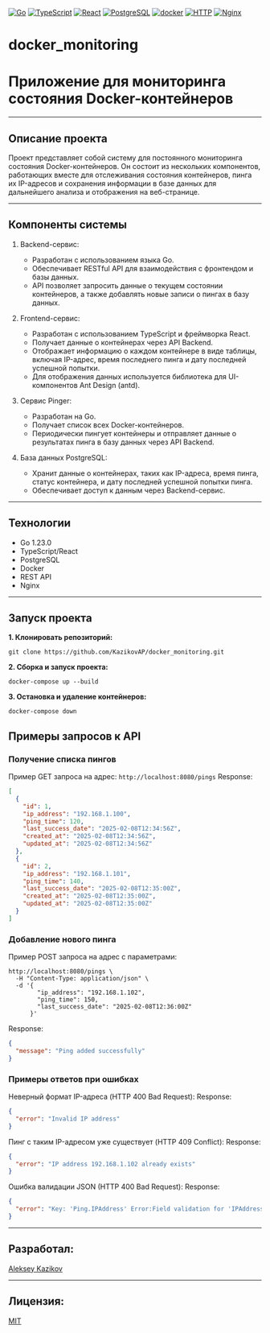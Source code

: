 [![Go](https://img.shields.io/badge/-Go-464646?style=flat-square&logo=Go)](https://go.dev/)
[![TypeScript](https://img.shields.io/badge/-TypeScript-464646?style=flat-square&logo=TypeScript)](https://www.typescriptlang.org/)
[![React](https://img.shields.io/badge/-React-464646?style=flat-square&logo=React)](https://reactjs.org/)
[![PostgreSQL](https://img.shields.io/badge/-PostgreSQL-464646?style=flat-square&logo=PostgreSQL)](https://www.postgresql.org/)
[![docker](https://img.shields.io/badge/-Docker-464646?style=flat-square&logo=docker)](https://www.docker.com/)
[![HTTP](https://img.shields.io/badge/-HTTP-464646?style=flat-square&logo=http)](https://developer.mozilla.org/en-US/docs/Web/HTTP)
[![Nginx](https://img.shields.io/badge/-Nginx-464646?style=flat-square&logo=Nginx)](https://www.nginx.com/)

# docker_monitoring
# Приложение для мониторинга состояния Docker-контейнеров

---
## Описание проекта
Проект представляет собой систему для постоянного мониторинга состояния Docker-контейнеров. Он состоит из нескольких компонентов, работающих вместе для отслеживания состояния контейнеров, пинга их IP-адресов и сохранения информации в базе данных для дальнейшего анализа и отображения на веб-странице.

---
## Компоненты системы
1. Backend-сервис:
    - Разработан с использованием языка Go.
    - Обеспечивает RESTful API для взаимодействия с фронтендом и базы данных.
    - API позволяет запросить данные о текущем состоянии контейнеров, а также добавлять новые записи о пингах в базу данных.

2. Frontend-сервис:
    - Разработан с использованием TypeScript и фреймворка React.
    - Получает данные о контейнерах через API Backend.
    - Отображает информацию о каждом контейнере в виде таблицы, включая IP-адрес, время последнего пинга и дату последней успешной попытки.
    - Для отображения данных используется библиотека для UI-компонентов Ant Design (antd).

3. Сервис Pinger:
    - Разработан на Go.
    - Получает список всех Docker-контейнеров.
    - Периодически пингует контейнеры и отправляет данные о результатах пинга в базу данных через API Backend.

4. База данных PostgreSQL:
    - Хранит данные о контейнерах, таких как IP-адреса, время пинга, статус контейнера, и дату последней успешной попытки пинга.
    - Обеспечивает доступ к данным через Backend-сервис.

---
## Технологии
* Go 1.23.0
* TypeScript/React
* PostgreSQL
* Docker
* REST API
* Nginx

---
## Запуск проекта

**1. Клонировать репозиторий:**
```
git clone https://github.com/KazikovAP/docker_monitoring.git
```

**2. Сборка и запуск проекта:**
```
docker-compose up --build
```

**3. Остановка и удаление контейнеров:**
```
docker-compose down
```

## Примеры запросов к API
### Получение списка пингов
Пример GET запроса на адрес: `http://localhost:8080/pings`
Response:
```JSON
[
  {
    "id": 1,
    "ip_address": "192.168.1.100",
    "ping_time": 120,
    "last_success_date": "2025-02-08T12:34:56Z",
    "created_at": "2025-02-08T12:34:56Z",
    "updated_at": "2025-02-08T12:34:56Z"
  },
  {
    "id": 2,
    "ip_address": "192.168.1.101",
    "ping_time": 140,
    "last_success_date": "2025-02-08T12:35:00Z",
    "created_at": "2025-02-08T12:35:00Z",
    "updated_at": "2025-02-08T12:35:00Z"
  }
]
```

### Добавление нового пинга
Пример POST запроса на адрес с параметрами:
```
http://localhost:8080/pings \
  -H "Content-Type: application/json" \
  -d '{
        "ip_address": "192.168.1.102",
        "ping_time": 150,
        "last_success_date": "2025-02-08T12:36:00Z"
      }'
```
Response:
```JSON
{
  "message": "Ping added successfully"
}
```

### Примеры ответов при ошибках
Неверный формат IP-адреса (HTTP 400 Bad Request):
Response:
```JSON
{
  "error": "Invalid IP address"
}
```

Пинг с таким IP-адресом уже существует (HTTP 409 Conflict):
Response:
```JSON
{
  "error": "IP address 192.168.1.102 already exists"
}
```

Ошибка валидации JSON (HTTP 400 Bad Request):
Response:
```JSON
{
  "error": "Key: 'Ping.IPAddress' Error:Field validation for 'IPAddress' failed on the 'required' tag"
}
```

---
## Разработал:
[Aleksey Kazikov](https://github.com/KazikovAP)

---
## Лицензия:
[MIT](https://opensource.org/licenses/MIT)
